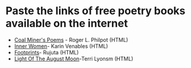 # Paste the links of free poetry books available on the internet

* [Coal Miner's Poems](https://www.bookrix.com/book.html?bookID=dodger1_1293909943.9344139099) - Roger L. Philpot (HTML)
* [Inner Women](https://www.inkitt.com/stories/poetry/532012)- Karin Venables (HTML)
* [Footprints](https://www.inkitt.com/stories/poetry/65860)- Rujuta (HTML)
* [Light Of The August Moon](https://www.inkitt.com/stories/poetry/121895)-Terri Lyonsm (HTML)

